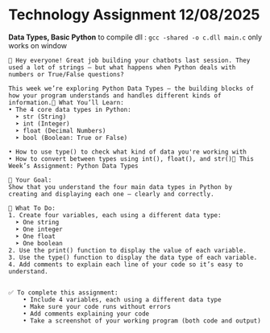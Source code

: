 # Technology Assignment 12/08/2025
**Data Types, Basic Python**
to compile dll : 
```gcc -shared -o c.dll main.c```
only works on window
```
👋 Hey everyone! Great job building your chatbots last session. They used a lot of strings — but what happens when Python deals with numbers or True/False questions?

This week we’re exploring Python Data Types — the building blocks of how your program understands and handles different kinds of information.🧠 What You’ll Learn:
• The 4 core data types in Python:
  ➤ str (String)
  ➤ int (Integer)
  ➤ float (Decimal Numbers)
  ➤ bool (Boolean: True or False)

• How to use type() to check what kind of data you're working with
• How to convert between types using int(), float(), and str()📌 This Week’s Assignment: Python Data Types

🎯 Your Goal:
Show that you understand the four main data types in Python by creating and displaying each one — clearly and correctly.

🔧 What To Do:
1. Create four variables, each using a different data type:
  ➤ One string
  ➤ One integer
  ➤ One float
  ➤ One boolean
2. Use the print() function to display the value of each variable.
3. Use the type() function to display the data type of each variable.
4. Add comments to explain each line of your code so it’s easy to understand.


✅ To complete this assignment:
    • Include 4 variables, each using a different data type
    • Make sure your code runs without errors
    • Add comments explaining your code
    • Take a screenshot of your working program (both code and output)
```